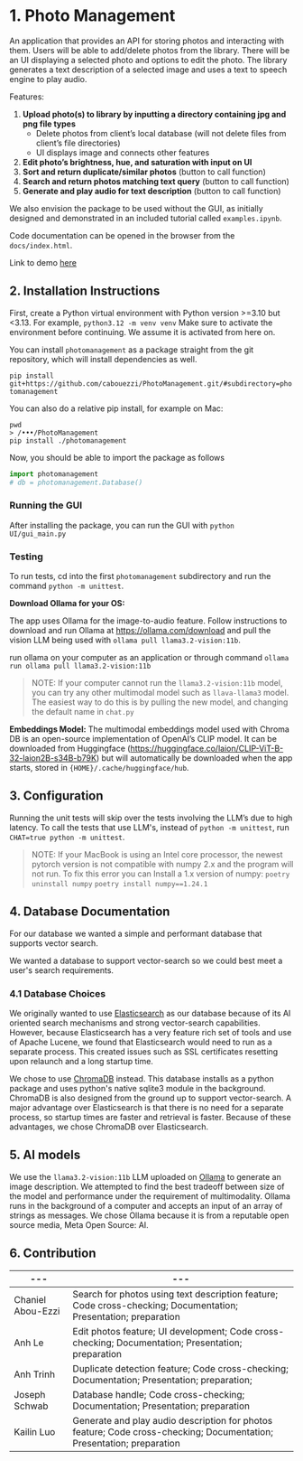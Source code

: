 
# 1. Photo Management

An application that provides an API for storing photos and interacting with them. Users will be able to add/delete photos from the library. There will be an UI displaying a selected photo and options to edit the photo. The library generates a text description of a selected image and uses a text to speech engine to play audio.

Features:
1. **Upload photo(s) to library by inputting a directory containing jpg and png file types**
   - Delete photos from client’s local database (will not delete files from client’s file directories)
   - UI displays image and connects other features
2. **Edit photo’s brightness, hue, and saturation with input on UI**
3. **Sort and return duplicate/similar photos** (button to call function)
4. **Search and return photos matching text query** (button to call function)
5. **Generate and play audio for text description** (button to call function)

We also envision the package to be used without the GUI, as initially designed and demonstrated in an included tutorial called `examples.ipynb`.

Code documentation can be opened in the browser from the `docs/index.html`.

Link to demo [here](https://drive.google.com/file/d/1hcS5-gKFppm3sKZi9WeGxWMw2y1--nUi/view?usp=share_link)

## 2. Installation Instructions

First, create a Python virtual environment with Python version >=3.10 but <3.13. For example,
```python3.12 -m venv venv```
Make sure to activate the environment before continuing. We assume it is activated from here on.

You can install `photomanagement` as a package straight from the git repository, which will install dependencies as well.

```pip install git+https://github.com/cabouezzi/PhotoManagement.git/#subdirectory=photomanagement```

You can also do a relative pip install, for example on Mac:
```
pwd
> /•••/PhotoManagement
pip install ./photomanagement
```

Now, you should be able to import the package as follows
```python
import photomanagement
# db = photomanagement.Database()
```

### Running the GUI
After installing the package, you can run the GUI with `python UI/gui_main.py`

### Testing
To run tests, cd into the first `photomanagement` subdirectory and run the command `python -m unittest`. 

**Download Ollama for your OS:**

The app uses Ollama for the image-to-audio feature. Follow instructions to download and run Ollama at https://ollama.com/download and pull the vision LLM being used with `ollama pull llama3.2-vision:11b`.

run ollama on your computer as an application or through command
```ollama run ollama pull llama3.2-vision:11b```

> NOTE: If your computer cannot run the `llama3.2-vision:11b` model, you can try any other multimodal model such as `llava-llama3` model. The easiest way to do this is by pulling the new model, and changing the default name in `chat.py`

**Embeddings Model:**
The multimodal embeddings model used with Chroma DB is an open-source implementation of OpenAI’s CLIP model. It can be downloaded from Huggingface (https://huggingface.co/laion/CLIP-ViT-B-32-laion2B-s34B-b79K) but will automatically be downloaded when the app starts, stored in `{HOME}/.cache/huggingface/hub`.

## 3. Configuration

Running the unit tests will skip over the tests involving the LLM’s due to high latency. To call the tests that use LLM's, instead of `python -m unittest`, run `CHAT=true python -m unittest`.

> NOTE: If your MacBook is using an Intel core processor, the newest pytorch version is not compatible with numpy 2.x and the program will not run. To fix this error you can
> Install a 1.x version of numpy:
> ```poetry uninstall numpy```
> ```poetry install numpy==1.24.1```


## 4. Database Documentation

For our database we wanted a simple and performant database that supports vector search.

We wanted a database to support vector-search so we could best meet a user's search requirements.


### 4.1 Database Choices

We originally wanted to use [Elasticsearch](https://www.elastic.co/) as our database because of its AI oriented search mechanisms and strong vector-search capabilities. However, because Elasticsearch has a very feature rich set of tools and use of Apache Lucene, we found that Elasticsearch would need to run as a separate process. This created issues such as SSL certificates resetting upon relaunch and a long startup time.

We chose to use [ChromaDB](https://www.trychroma.com/) instead. This database installs as a python package and uses python's native sqlite3 module in the background. ChromaDB is also designed from the ground up to support vector-search. A major advantage over Elasticsearch is that there is no need for a separate process, so startup times are faster and retrieval is faster. Because of these advantages, we chose ChromaDB over Elasticsearch.


## 5. AI models

We use the `llama3.2-vision:11b` LLM uploaded on [Ollama](https://ollama.com/) to generate an image description. We attempted to find the best tradeoff between size of the model and performance under the requirement of multimodality. Ollama runs in the background of a computer and accepts an input of an array of strings as messages. We chose Ollama because it is from a reputable open source media, Meta Open Source: AI.

## 6. Contribution

|---|---|
|---|---|
| Chaniel Abou-Ezzi | Search for photos using text description feature;  Code cross-checking;   Documentation;  Presentation; preparation  |
| Anh Le | Edit photos feature; UI development;  Code cross-checking; Documentation; Presentation; preparation |
| Anh Trinh | Duplicate detection feature; Code cross-checking;   Documentation;  Presentation; preparation;  |
| Joseph Schwab | Database handle; Code cross-checking;   Documentation;  Presentation; preparation |
| Kailin Luo | Generate and play audio description for photos feature; Code cross-checking;   Documentation;  Presentation; preparation  |


